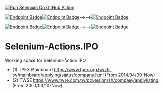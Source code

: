 [![Run Selenium On GitHub Action](https://github.com/wenchiehlee/Selenium-Actions.IPO/actions/workflows/Selenium-Action.yaml/badge.svg)](https://github.com/wenchiehlee/Selenium-Actions.IPO/actions/workflows/Selenium-Action.yaml)

[![Endpoint Badge](https://img.shields.io/endpoint?url=https://raw.githubusercontent.com/wenchiehlee/Selenium-Action.IPO/main/TWSE.json)](TWSE-IPO-utf8.csv)[![Endpoint Badge](https://img.shields.io/endpoint?url=https://raw.githubusercontent.com/wenchiehlee/Selenium-Action.IPO/main/TPEX.json)](TPEX-IPO-utf8.csv)⟶⟶[![Endpoint Badge](https://img.shields.io/endpoint?url=https://raw.githubusercontent.com/wenchiehlee/Selenium-Action.IPO/main/TWSE_TPEX.json)](TWSE_TPEX-IPO-utf8.csv)

[![Endpoint Badge](https://img.shields.io/endpoint?url=https://raw.githubusercontent.com/wenchiehlee/Selenium-Action.IPO/main/TWSE-filter.json)](TWSE-IPO-utf8-filter.csv)[![Endpoint Badge](https://img.shields.io/endpoint?url=https://raw.githubusercontent.com/wenchiehlee/Selenium-Action.IPO/main/TPEX-filter.json)](TPEX-IPO-utf8-filter.csv)⟶⟶[![Endpoint Badge](https://img.shields.io/endpoint?url=https://raw.githubusercontent.com/wenchiehlee/Selenium-Action.IPO/main/TWSE_TPEX-filter.json)](TWSE_TPEX-IPO-utf8-filter.csv)
# Selenium-Actions.IPO
Working space for Selenium-Action.IPO

* (1) TPEX Mainboard https://www.tpex.org.tw/zh-tw/mainboard/applying/status/company.html (From 2014/04/09-Now)
* (2) TWSE https://www.twse.com.tw/pcversion/zh/company/applylisting (From 2000/03/10-Now)
